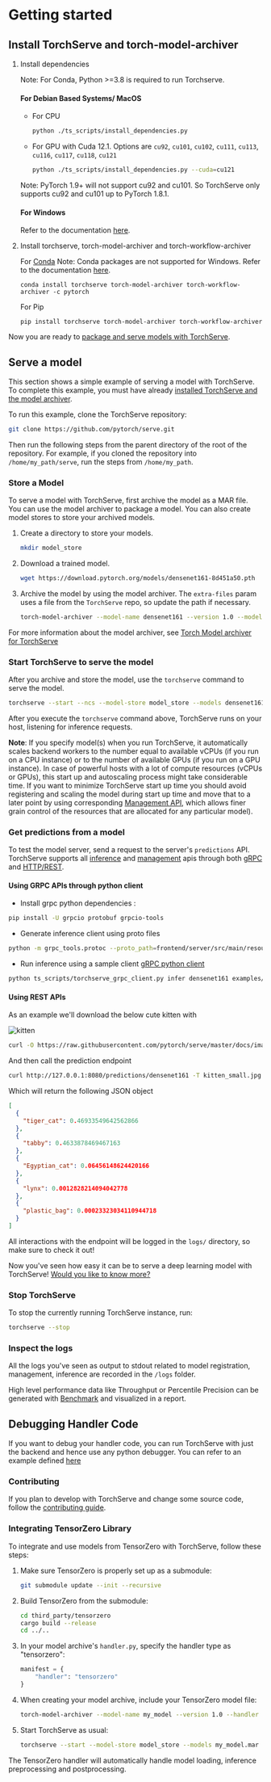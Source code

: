 # Getting started

## Install TorchServe and torch-model-archiver

1. Install dependencies

   Note: For Conda, Python >=3.8 is required to run Torchserve.

   #### For Debian Based Systems/ MacOS

   - For CPU

     ```bash
     python ./ts_scripts/install_dependencies.py
     ```

   - For GPU with Cuda 12.1. Options are `cu92`, `cu101`, `cu102`, `cu111`, `cu113`, `cu116`, `cu117`, `cu118`, `cu121`

     ```bash
     python ./ts_scripts/install_dependencies.py --cuda=cu121
     ```

   Note: PyTorch 1.9+ will not support cu92 and cu101. So TorchServe only supports cu92 and cu101 up to PyTorch 1.8.1.

   #### For Windows

   Refer to the documentation [here](./torchserve_on_win_native.md).

2. Install torchserve, torch-model-archiver and torch-workflow-archiver

   For [Conda](https://docs.conda.io/projects/conda/en/latest/user-guide/install)
   Note: Conda packages are not supported for Windows. Refer to the documentation [here](./torchserve_on_win_native.md).

   ```
   conda install torchserve torch-model-archiver torch-workflow-archiver -c pytorch
   ```

   For Pip

   ```
   pip install torchserve torch-model-archiver torch-workflow-archiver
   ```

Now you are ready to [package and serve models with TorchServe](#serve-a-model).

## Serve a model

This section shows a simple example of serving a model with TorchServe. To complete this example, you must have already [installed TorchServe and the model archiver](#install-torchserve-and-torch-model-archiver).

To run this example, clone the TorchServe repository:

```bash
git clone https://github.com/pytorch/serve.git
```

Then run the following steps from the parent directory of the root of the repository.
For example, if you cloned the repository into `/home/my_path/serve`, run the steps from `/home/my_path`.

### Store a Model

To serve a model with TorchServe, first archive the model as a MAR file. You can use the model archiver to package a model.
You can also create model stores to store your archived models.

1. Create a directory to store your models.

   ```bash
   mkdir model_store
   ```

1. Download a trained model.

   ```bash
   wget https://download.pytorch.org/models/densenet161-8d451a50.pth
   ```

1. Archive the model by using the model archiver. The `extra-files` param uses a file from the `TorchServe` repo, so update the path if necessary.

   ```bash
   torch-model-archiver --model-name densenet161 --version 1.0 --model-file ./serve/examples/image_classifier/densenet_161/model.py --serialized-file densenet161-8d451a50.pth --export-path model_store --extra-files ./serve/examples/image_classifier/index_to_name.json --handler image_classifier
   ```

For more information about the model archiver, see [Torch Model archiver for TorchServe](https://github.com/pytorch/serve/tree/master/model-archiver/README.md)

### Start TorchServe to serve the model

After you archive and store the model, use the `torchserve` command to serve the model.

```bash
torchserve --start --ncs --model-store model_store --models densenet161.mar
```

After you execute the `torchserve` command above, TorchServe runs on your host, listening for inference requests.

**Note**: If you specify model(s) when you run TorchServe, it automatically scales backend workers to the number equal to available vCPUs (if you run on a CPU instance) or to the number of available GPUs (if you run on a GPU instance). In case of powerful hosts with a lot of compute resources (vCPUs or GPUs), this start up and autoscaling process might take considerable time. If you want to minimize TorchServe start up time you should avoid registering and scaling the model during start up time and move that to a later point by using corresponding [Management API](./management_api.md#register-a-model), which allows finer grain control of the resources that are allocated for any particular model).

### Get predictions from a model

To test the model server, send a request to the server's `predictions` API. TorchServe supports all [inference](./inference_api.md) and [management](./management_api.md) apis through both [gRPC](./grpc_api.md) and [HTTP/REST](./rest_api.md).

#### Using GRPC APIs through python client

- Install grpc python dependencies :

```bash
pip install -U grpcio protobuf grpcio-tools
```

- Generate inference client using proto files

```bash
python -m grpc_tools.protoc --proto_path=frontend/server/src/main/resources/proto/ --python_out=ts_scripts --grpc_python_out=ts_scripts frontend/server/src/main/resources/proto/inference.proto frontend/server/src/main/resources/proto/management.proto
```

- Run inference using a sample client [gRPC python client](https://github.com/pytorch/serve/blob/master/ts_scripts/torchserve_grpc_client.py)

```bash
python ts_scripts/torchserve_grpc_client.py infer densenet161 examples/image_classifier/kitten.jpg
```

#### Using REST APIs

As an example we'll download the below cute kitten with

![kitten](images/kitten_small.jpg)

```bash
curl -O https://raw.githubusercontent.com/pytorch/serve/master/docs/images/kitten_small.jpg
```

And then call the prediction endpoint

```bash
curl http://127.0.0.1:8080/predictions/densenet161 -T kitten_small.jpg
```

Which will return the following JSON object

```json
[
  {
    "tiger_cat": 0.46933549642562866
  },
  {
    "tabby": 0.4633878469467163
  },
  {
    "Egyptian_cat": 0.06456148624420166
  },
  {
    "lynx": 0.0012828214094042778
  },
  {
    "plastic_bag": 0.00023323034110944718
  }
]
```

All interactions with the endpoint will be logged in the `logs/` directory, so make sure to check it out!

Now you've seen how easy it can be to serve a deep learning model with TorchServe! [Would you like to know more?](./server.md)

### Stop TorchServe

To stop the currently running TorchServe instance, run:

```bash
torchserve --stop
```

### Inspect the logs

All the logs you've seen as output to stdout related to model registration, management, inference are recorded in the `/logs` folder.

High level performance data like Throughput or Percentile Precision can be generated with [Benchmark](https://github.com/pytorch/serve/tree/master/benchmarks/README.md) and visualized in a report.

## Debugging Handler Code

If you want to debug your handler code, you can run TorchServe with just the backend and hence use any python debugger. You can refer to an example defined [here](../examples/image_classifier/resnet_18/README.md#debug-torchserve-backend)

### Contributing

If you plan to develop with TorchServe and change some source code, follow the [contributing guide](https://github.com/pytorch/serve/blob/master/CONTRIBUTING.md).

### Integrating TensorZero Library

To integrate and use models from TensorZero with TorchServe, follow these steps:

1. Make sure TensorZero is properly set up as a submodule:

   ```bash
   git submodule update --init --recursive
   ```

2. Build TensorZero from the submodule:

   ```bash
   cd third_party/tensorzero
   cargo build --release
   cd ../..
   ```

3. In your model archive's `handler.py`, specify the handler type as "tensorzero":

   ```python
   manifest = {
       "handler": "tensorzero"
   }
   ```

4. When creating your model archive, include your TensorZero model file:

   ```bash
   torch-model-archiver --model-name my_model --version 1.0 --handler tensorzero --export-path model_store
   ```

5. Start TorchServe as usual:
   ```bash
   torchserve --start --model-store model_store --models my_model.mar
   ```

The TensorZero handler will automatically handle model loading, inference preprocessing and postprocessing.
